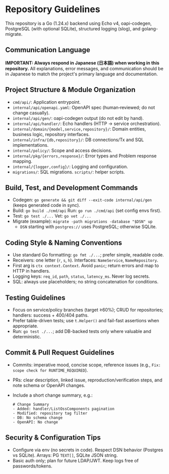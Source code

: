 # Repository Guidelines

This repository is a Go (1.24.x) backend using Echo v4, oapi-codegen, PostgreSQL (with optional SQLite), structured logging (slog), and golang-migrate.

## Communication Language

**IMPORTANT: Always respond in Japanese (日本語) when working in this repository.** All explanations, error messages, and communication should be in Japanese to match the project's primary language and documentation.

## Project Structure & Module Organization
- `cmd/api/`: Application entrypoint.
- `internal/api/openapi.yaml`: OpenAPI spec (human‑reviewed; do not change casually).
- `internal/api/gen/`: oapi-codegen output (do not edit by hand).
- `internal/api/handler/`: Echo handlers (HTTP → service orchestration).
- `internal/domain/{model,service,repository}/`: Domain entities, business logic, repository interfaces.
- `internal/infra/{db,repository}/`: DB connections/Tx and SQL implementations.
- `internal/policy/`: Scope and access decisions.
- `internal/pkg/{errors,response}/`: Error types and Problem response mapping.
- `internal/{logger,config}/`: Logging and configuration.
- `migrations/`: SQL migrations. `scripts/`: helper scripts.

## Build, Test, and Development Commands
- Codegen: `go generate && git diff --exit-code internal/api/gen` (keeps generated code in sync).
- Build: `go build ./cmd/api`  Run: `go run ./cmd/api` (set config envs first).
- Test: `go test ./...`  Vet: `go vet ./...`
- Migrate (example): `migrate -path migrations -database "$DSN" up`
  - `DSN` starting with `postgres://` uses PostgreSQL; otherwise SQLite.

## Coding Style & Naming Conventions
- Use standard Go formatting: `go fmt ./...`; prefer simple, readable code.
- Receivers: one letter (`r`, `s`, `h`). Interfaces: `NameService`, `NameRepository`.
- First arg is `ctx context.Context`. Avoid `panic`; return errors and map to HTTP in handlers.
- Logging keys: `req_id`, `path`, `status`, `latency_ms`. Never log secrets.
- SQL: always use placeholders; no string concatenation for conditions.

## Testing Guidelines
- Focus on service/policy branches (target ≥60%); CRUD for repositories; handlers: success + 400/404 paths.
- Prefer table-driven tests; use `t.Helper()` and fail-fast assertions when appropriate.
- Run: `go test ./...`; add DB-backed tests only where valuable and deterministic.

## Commit & Pull Request Guidelines
- Commits: imperative mood, concise scope, reference issues (e.g., `Fix: scope check for RUNTIME_REQUIRED`).
- PRs: clear description, linked issue, reproduction/verification steps, and note schema or OpenAPI changes.
- Include a short change summary, e.g.:
  
  ```
  # Change Summary
  - Added: handler/ListOssComponents pagination
  - Modified: repository tag filter
  - DB: No schema change
  - OpenAPI: No change
  ```

## Security & Configuration Tips
- Configure via env (no secrets in code). Respect DSN behavior (Postgres vs SQLite). Arrays: PG `TEXT[]`, SQLite JSON string.
- Basic auth only; plan for future LDAP/JWT. Keep logs free of passwords/tokens.

